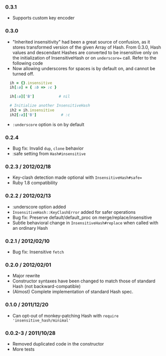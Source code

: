 ### 0.3.1
* Supports custom key encoder

### 0.3.0
* "Inherited insensitivity" had been a great source of confusion,
  as it stores transformed version of the given Array of Hash.
  From 0.3.0, Hash values and descendant Hashes are converted to be insensitive
  only on the initialization of InsensitiveHash or on `underscore=` call.
  Refer to the following code
* Now allowing underscores for spaces is by default on, and cannot be turned off.

```ruby
  ih = {}.insensitive
  ih[:a] = { :b => :c }

  ih[:a]['B']           # nil

  # Initialize another InsensitiveHash
  ih2 = ih.insensitive
  ih2[:a]['B']           # :c
```
* `:underscore` option is on by default

### 0.2.4
* Bug fix: Invalid `dup`, `clone` behavior
* :safe setting from `Hash#insensitive`

### 0.2.3 / 2012/02/18
* Key-clash detection made optional with `InsensitiveHash#safe=`
* Ruby 1.8 compatibility

### 0.2.2 / 2012/02/13
* :underscore option added
* `InsensitiveHash::KeyClashError` added for safer operations
* Bug fix: Preserve default/default_proc on merge/replace/insensitive
* Subtle behavioral change in `InsensitiveHash#replace` when called with an ordinary Hash

### 0.2.1 / 2012/02/10
* Bug fix: Insensitive `fetch`

### 0.2.0 / 2012/02/01
* Major rewrite
 * Constructor syntaxes have been changed to match those of standard Hash (not backward-compatible)
 * (Almost) Complete implementation of standard Hash spec.

### 0.1.0 / 2011/12/20
* Can opt-out of monkey-patching Hash with `require 'insensitive_hash/minimal'`

### 0.0.2-3 / 2011/10/28
* Removed duplicated code in the constructor
* More tests

